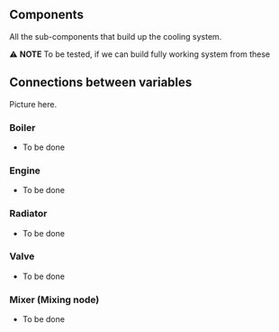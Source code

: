 
## Components

All the sub-components that build up the cooling system.

:warning: **NOTE** To be tested, if we can build fully working system from these

## Connections between variables

Picture here.

### Boiler
- To be done

### Engine
- To be done

### Radiator
- To be done

### Valve
- To be done

### Mixer (Mixing node)
- To be done



